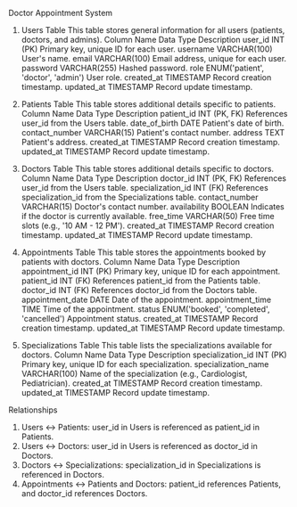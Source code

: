 Doctor Appointment System
1. Users Table
This table stores general information for all users (patients, doctors, and admins).
Column Name	Data Type	Description
user_id	INT (PK)	Primary key, unique ID for each user.
username	VARCHAR(100)	User's name.
email	VARCHAR(100)	Email address, unique for each user.
password	VARCHAR(255)	Hashed password.
role	ENUM('patient', 'doctor', 'admin')	User role.
created_at	TIMESTAMP	Record creation timestamp.
updated_at	TIMESTAMP	Record update timestamp.

2. Patients Table
This table stores additional details specific to patients.
Column Name	Data Type	Description
patient_id	INT (PK, FK)	References user_id from the Users table.
date_of_birth	DATE	Patient's date of birth.
contact_number	VARCHAR(15)	Patient's contact number.
address	TEXT	Patient's address.
created_at	TIMESTAMP	Record creation timestamp.
updated_at	TIMESTAMP	Record update timestamp.



3. Doctors Table
This table stores additional details specific to doctors.
Column Name	Data Type	Description
doctor_id	INT (PK, FK)	References user_id from the Users table.
specialization_id	INT (FK)	References specialization_id from the Specializations table.
contact_number	VARCHAR(15)	Doctor's contact number.
availability	BOOLEAN	Indicates if the doctor is currently available.
free_time	VARCHAR(50)	Free time slots (e.g., '10 AM - 12 PM').
created_at	TIMESTAMP	Record creation timestamp.
updated_at	TIMESTAMP	Record update timestamp.

4. Appointments Table
This table stores the appointments booked by patients with doctors.
Column Name	Data Type	Description
appointment_id	INT (PK)	Primary key, unique ID for each appointment.
patient_id	INT (FK)	References patient_id from the Patients table.
doctor_id	INT (FK)	References doctor_id from the Doctors table.
appointment_date	DATE	Date of the appointment.
appointment_time	TIME	Time of the appointment.
status	ENUM('booked', 'completed', 'cancelled')	Appointment status.
created_at	TIMESTAMP	Record creation timestamp.
updated_at	TIMESTAMP	Record update timestamp.

5. Specializations Table
This table lists the specializations available for doctors.
Column Name	Data Type	Description
specialization_id	INT (PK)	Primary key, unique ID for each specialization.
specialization_name	VARCHAR(100)	Name of the specialization (e.g., Cardiologist, Pediatrician).
created_at	TIMESTAMP	Record creation timestamp.
updated_at	TIMESTAMP	Record update timestamp.

Relationships
1.	Users ↔ Patients: user_id in Users is referenced as patient_id in Patients.
2.	Users ↔ Doctors: user_id in Users is referenced as doctor_id in Doctors.
3.	Doctors ↔ Specializations: specialization_id in Specializations is referenced in Doctors.
4.	Appointments ↔ Patients and Doctors: patient_id references Patients, and doctor_id references Doctors.

